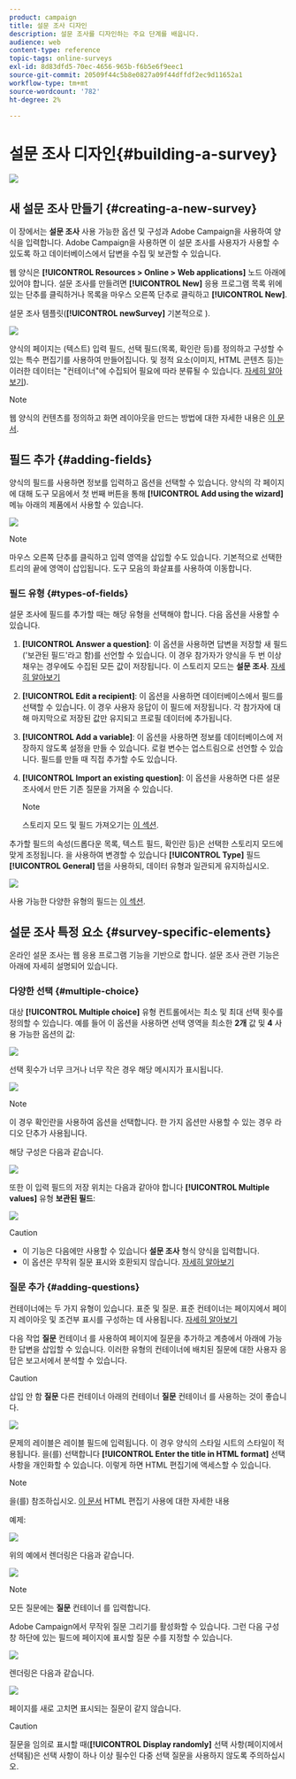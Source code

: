 ```yaml
---
product: campaign
title: 설문 조사 디자인
description: 설문 조사를 디자인하는 주요 단계를 배웁니다.
audience: web
content-type: reference
topic-tags: online-surveys
exl-id: 8d83dfd5-70ec-4656-965b-f6b5e6f9eec1
source-git-commit: 20509f44c5b8e0827a09f44dffdf2ec9d11652a1
workflow-type: tm+mt
source-wordcount: '782'
ht-degree: 2%

---
```


# 설문 조사 디자인{#building-a-survey}

![](../../assets/v7-only.svg)

## 새 설문 조사 만들기 {#creating-a-new-survey}

이 장에서는 **설문 조사** 사용 가능한 옵션 및 구성과 Adobe Campaign을 사용하여 양식을 입력합니다. Adobe Campaign을 사용하면 이 설문 조사를 사용자가 사용할 수 있도록 하고 데이터베이스에서 답변을 수집 및 보관할 수 있습니다.

웹 양식은 **[!UICONTROL Resources > Online > Web applications]** 노드 아래에 있어야 합니다. 설문 조사를 만들려면 **[!UICONTROL New]** 응용 프로그램 목록 위에 있는 단추를 클릭하거나 목록을 마우스 오른쪽 단추로 클릭하고 **[!UICONTROL New]**.

설문 조사 템플릿(**[!UICONTROL newSurvey]** 기본적으로 ).

![](assets/s_ncs_admin_survey_select_template.png)

양식의 페이지는 (텍스트) 입력 필드, 선택 필드(목록, 확인란 등)를 정의하고 구성할 수 있는 특수 편집기를 사용하여 만들어집니다. 및 정적 요소(이미지, HTML 콘텐츠 등)는 이러한 데이터는 &quot;컨테이너&quot;에 수집되어 필요에 따라 분류될 수 있습니다. [자세히 알아보기](#adding-questions)).

>[!NOTE]
>
>웹 양식의 컨텐츠를 정의하고 화면 레이아웃을 만드는 방법에 대한 자세한 내용은 [이 문서](../../web/using/about-web-forms.md).

## 필드 추가 {#adding-fields}

양식의 필드를 사용하면 정보를 입력하고 옵션을 선택할 수 있습니다. 양식의 각 페이지에 대해 도구 모음에서 첫 번째 버튼을 통해 **[!UICONTROL Add using the wizard]** 메뉴 아래의 제품에서 사용할 수 있습니다.

![](assets/s_ncs_admin_survey_add_field_menu.png)

>[!NOTE]
>
>마우스 오른쪽 단추를 클릭하고 입력 영역을 삽입할 수도 있습니다. 기본적으로 선택한 트리의 끝에 영역이 삽입됩니다. 도구 모음의 화살표를 사용하여 이동합니다.

### 필드 유형 {#types-of-fields}

설문 조사에 필드를 추가할 때는 해당 유형을 선택해야 합니다. 다음 옵션을 사용할 수 있습니다.

1. **[!UICONTROL Answer a question]**: 이 옵션을 사용하면 답변을 저장할 새 필드(&#39;보관된 필드&#39;라고 함)를 선언할 수 있습니다. 이 경우 참가자가 양식을 두 번 이상 채우는 경우에도 수집된 모든 값이 저장됩니다. 이 스토리지 모드는 **설문 조사**. [자세히 알아보기](../../surveys/using/managing-answers.md#storing-collected-answers)
1. **[!UICONTROL Edit a recipient]**: 이 옵션을 사용하면 데이터베이스에서 필드를 선택할 수 있습니다. 이 경우 사용자 응답이 이 필드에 저장됩니다. 각 참가자에 대해 마지막으로 저장된 값만 유지되고 프로필 데이터에 추가됩니다.
1. **[!UICONTROL Add a variable]**: 이 옵션을 사용하면 정보를 데이터베이스에 저장하지 않도록 설정을 만들 수 있습니다. 로컬 변수는 업스트림으로 선언할 수 있습니다. 필드를 만들 때 직접 추가할 수도 있습니다.
1. **[!UICONTROL Import an existing question]**: 이 옵션을 사용하면 다른 설문 조사에서 만든 기존 질문을 가져올 수 있습니다.

   >[!NOTE]
   >
   >스토리지 모드 및 필드 가져오기는 [이 섹션](../../surveys/using/managing-answers.md#storing-collected-answers).

추가할 필드의 속성(드롭다운 목록, 텍스트 필드, 확인란 등)은 선택한 스토리지 모드에 맞게 조정됩니다. 을 사용하여 변경할 수 있습니다 **[!UICONTROL Type]** 필드 **[!UICONTROL General]** 탭을 사용하되, 데이터 유형과 일관되게 유지하십시오.

![](assets/s_ncs_admin_survey_change_type.png)

사용 가능한 다양한 유형의 필드는 [이 섹션](../../web/using/about-web-forms.md).

## 설문 조사 특정 요소 {#survey-specific-elements}

온라인 설문 조사는 웹 응용 프로그램 기능을 기반으로 합니다. 설문 조사 관련 기능은 아래에 자세히 설명되어 있습니다.

### 다양한 선택 {#multiple-choice}

대상 **[!UICONTROL Multiple choice]** 유형 컨트롤에서는 최소 및 최대 선택 횟수를 정의할 수 있습니다. 예를 들어 이 옵션을 사용하면 선택 영역을 최소한 **2개** 값 및 **4** 사용 가능한 옵션의 값:

![](assets/s_ncs_admin_survey_multichoice_ex1.png)

선택 횟수가 너무 크거나 너무 작은 경우 해당 메시지가 표시됩니다.

![](assets/s_ncs_admin_survey_multichoice_ex2.png)

>[!NOTE]
>
>이 경우 확인란을 사용하여 옵션을 선택합니다. 한 가지 옵션만 사용할 수 있는 경우 라디오 단추가 사용됩니다.

해당 구성은 다음과 같습니다.

![](assets/s_ncs_admin_survey_multichoice_ex3.png)

또한 이 입력 필드의 저장 위치는 다음과 같아야 합니다 **[!UICONTROL Multiple values]** 유형 **보관된 필드**:

![](assets/s_ncs_admin_survey_multiple_values_field.png)

>[!CAUTION]
>
>* 이 기능은 다음에만 사용할 수 있습니다 **설문 조사** 형식 양식을 입력합니다.
>* 이 옵션은 무작위 질문 표시와 호환되지 않습니다. [자세히 알아보기](#adding-questions)


### 질문 추가 {#adding-questions}

컨테이너에는 두 가지 유형이 있습니다. 표준 및 질문. 표준 컨테이너는 페이지에서 페이지 레이아웃 및 조건부 표시를 구성하는 데 사용됩니다. [자세히 알아보기](../../web/using/about-web-forms.md)

다음 작업 **질문** 컨테이너 를 사용하여 페이지에 질문을 추가하고 계층에서 아래에 가능한 답변을 삽입할 수 있습니다. 이러한 유형의 컨테이너에 배치된 질문에 대한 사용자 응답은 보고서에서 분석할 수 있습니다.

>[!CAUTION]
>
>삽입 안 함 **질문** 다른 컨테이너 아래의 컨테이너 **질문** 컨테이너 를 사용하는 것이 좋습니다.

![](assets/s_ncs_admin_question_label.png)

문제의 레이블은 레이블 필드에 입력됩니다. 이 경우 양식의 스타일 시트의 스타일이 적용됩니다. 을(를) 선택합니다 **[!UICONTROL Enter the title in HTML format]** 선택 사항을 개인화할 수 있습니다. 이렇게 하면 HTML 편집기에 액세스할 수 있습니다.

>[!NOTE]
>
>을(를) 참조하십시오. [이 문서](../../web/using/about-web-forms.md) HTML 편집기 사용에 대한 자세한 내용

예제:

![](assets/s_ncs_admin_survey_containers_qu_arbo.png)

위의 예에서 렌더링은 다음과 같습니다.

![](assets/s_ncs_admin_survey_containers_qu_ex.png)

>[!NOTE]
>
>모든 질문에는 **질문** 컨테이너 를 입력합니다.

Adobe Campaign에서 무작위 질문 그리기를 활성화할 수 있습니다. 그런 다음 구성 창 하단에 있는 필드에 페이지에 표시할 질문 수를 지정할 수 있습니다.

![](assets/s_ncs_admin_survey_containers_qu_display.png)

렌더링은 다음과 같습니다.

![](assets/s_ncs_admin_survey_containers_qu_display_rendering.png)

페이지를 새로 고치면 표시되는 질문이 같지 않습니다.

>[!CAUTION]
>
>질문을 임의로 표시할 때(**[!UICONTROL Display randomly]** 선택 사항(페이지에서 선택됨)은 선택 사항이 하나 이상 필수인 다중 선택 질문을 사용하지 않도록 주의하십시오.
